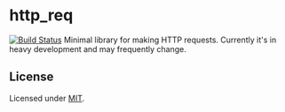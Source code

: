 # http_req
[![Build Status](https://travis-ci.org/jayjamesjay/http_req.svg?branch=master)](https://travis-ci.org/jayjamesjay/http_req)
Minimal library for making HTTP requests.
Currently it's in heavy development and may frequently change.

## License
Licensed under [MIT](https://github.com/jayjamesjay/http_req/blob/master/LICENSE).

